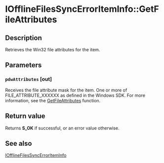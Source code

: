 # IOfflineFilesSyncErrorItemInfo::GetFileAttributes

## Description

Retrieves the Win32 file attributes for the item.

## Parameters

### `pdwAttributes` [out]

Receives the file attribute mask for the item. One or more of FILE_ATTRIBUTE_XXXXXX as defined in the Windows SDK. For more information, see the [GetFileAttributes](https://learn.microsoft.com/windows/desktop/api/fileapi/nf-fileapi-getfileattributesa) function.

## Return value

Returns **S_OK** if successful, or an error value otherwise.

## See also

[IOfflineFilesSyncErrorItemInfo](https://learn.microsoft.com/previous-versions/windows/desktop/api/cscobj/nn-cscobj-iofflinefilessyncerroriteminfo)